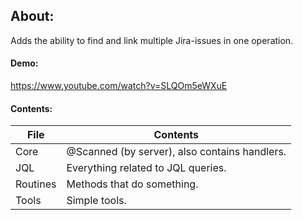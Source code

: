 
## About:

Adds the ability to find and link multiple Jira-issues in one operation.

#### Demo:
https://www.youtube.com/watch?v=SLQOm5eWXuE


#### Contents:
| File   |     Contents     | 
| ------------- |-------------| 
| Core     | @Scanned (by server), also contains handlers. | 
| JQL      | Everything related to JQL queries.   
| Routines | Methods that do something.      |  
| Tools | Simple tools. | 
